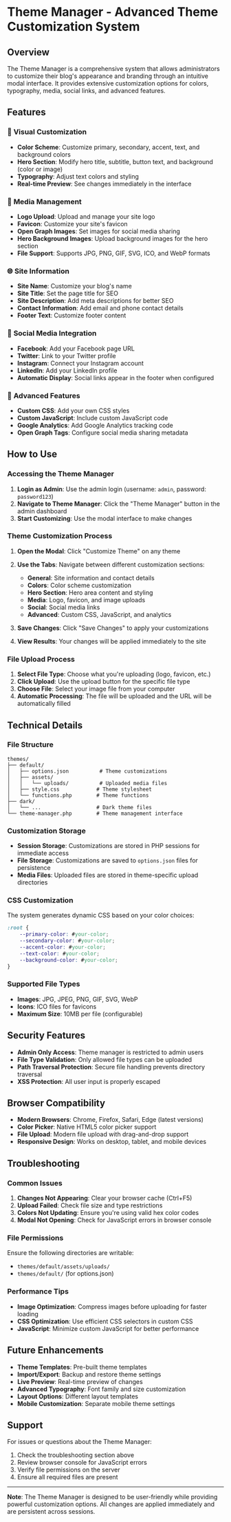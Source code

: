 # Theme Manager - Advanced Theme Customization System

## Overview

The Theme Manager is a comprehensive system that allows administrators to customize their blog's appearance and branding through an intuitive modal interface. It provides extensive customization options for colors, typography, media, social links, and advanced features.

## Features

### 🎨 **Visual Customization**
- **Color Scheme**: Customize primary, secondary, accent, text, and background colors
- **Hero Section**: Modify hero title, subtitle, button text, and background (color or image)
- **Typography**: Adjust text colors and styling
- **Real-time Preview**: See changes immediately in the interface

### 📱 **Media Management**
- **Logo Upload**: Upload and manage your site logo
- **Favicon**: Customize your site's favicon
- **Open Graph Images**: Set images for social media sharing
- **Hero Background Images**: Upload background images for the hero section
- **File Support**: Supports JPG, PNG, GIF, SVG, ICO, and WebP formats

### 🌐 **Site Information**
- **Site Name**: Customize your blog's name
- **Site Title**: Set the page title for SEO
- **Site Description**: Add meta descriptions for better SEO
- **Contact Information**: Add email and phone contact details
- **Footer Text**: Customize footer content

### 📢 **Social Media Integration**
- **Facebook**: Add your Facebook page URL
- **Twitter**: Link to your Twitter profile
- **Instagram**: Connect your Instagram account
- **LinkedIn**: Add your LinkedIn profile
- **Automatic Display**: Social links appear in the footer when configured

### 🔧 **Advanced Features**
- **Custom CSS**: Add your own CSS styles
- **Custom JavaScript**: Include custom JavaScript code
- **Google Analytics**: Add Google Analytics tracking code
- **Open Graph Tags**: Configure social media sharing metadata

## How to Use

### Accessing the Theme Manager

1. **Login as Admin**: Use the admin login (username: `admin`, password: `password123`)
2. **Navigate to Theme Manager**: Click the "Theme Manager" button in the admin dashboard
3. **Start Customizing**: Use the modal interface to make changes

### Theme Customization Process

1. **Open the Modal**: Click "Customize Theme" on any theme
2. **Use the Tabs**: Navigate between different customization sections:
   - **General**: Site information and contact details
   - **Colors**: Color scheme customization
   - **Hero Section**: Hero area content and styling
   - **Media**: Logo, favicon, and image uploads
   - **Social**: Social media links
   - **Advanced**: Custom CSS, JavaScript, and analytics

3. **Save Changes**: Click "Save Changes" to apply your customizations
4. **View Results**: Your changes will be applied immediately to the site

### File Upload Process

1. **Select File Type**: Choose what you're uploading (logo, favicon, etc.)
2. **Click Upload**: Use the upload button for the specific file type
3. **Choose File**: Select your image file from your computer
4. **Automatic Processing**: The file will be uploaded and the URL will be automatically filled

## Technical Details

### File Structure

```
themes/
├── default/
│   ├── options.json          # Theme customizations
│   ├── assets/
│   │   └── uploads/          # Uploaded media files
│   ├── style.css            # Theme stylesheet
│   └── functions.php        # Theme functions
├── dark/
│   └── ...                  # Dark theme files
└── theme-manager.php        # Theme management interface
```

### Customization Storage

- **Session Storage**: Customizations are stored in PHP sessions for immediate access
- **File Storage**: Customizations are saved to `options.json` files for persistence
- **Media Files**: Uploaded files are stored in theme-specific upload directories

### CSS Customization

The system generates dynamic CSS based on your color choices:

```css
:root {
    --primary-color: #your-color;
    --secondary-color: #your-color;
    --accent-color: #your-color;
    --text-color: #your-color;
    --background-color: #your-color;
}
```

### Supported File Types

- **Images**: JPG, JPEG, PNG, GIF, SVG, WebP
- **Icons**: ICO files for favicons
- **Maximum Size**: 10MB per file (configurable)

## Security Features

- **Admin Only Access**: Theme manager is restricted to admin users
- **File Type Validation**: Only allowed file types can be uploaded
- **Path Traversal Protection**: Secure file handling prevents directory traversal
- **XSS Protection**: All user input is properly escaped

## Browser Compatibility

- **Modern Browsers**: Chrome, Firefox, Safari, Edge (latest versions)
- **Color Picker**: Native HTML5 color picker support
- **File Upload**: Modern file upload with drag-and-drop support
- **Responsive Design**: Works on desktop, tablet, and mobile devices

## Troubleshooting

### Common Issues

1. **Changes Not Appearing**: Clear your browser cache (Ctrl+F5)
2. **Upload Failed**: Check file size and type restrictions
3. **Colors Not Updating**: Ensure you're using valid hex color codes
4. **Modal Not Opening**: Check for JavaScript errors in browser console

### File Permissions

Ensure the following directories are writable:
- `themes/default/assets/uploads/`
- `themes/default/` (for options.json)

### Performance Tips

- **Image Optimization**: Compress images before uploading for faster loading
- **CSS Optimization**: Use efficient CSS selectors in custom CSS
- **JavaScript**: Minimize custom JavaScript for better performance

## Future Enhancements

- **Theme Templates**: Pre-built theme templates
- **Import/Export**: Backup and restore theme settings
- **Live Preview**: Real-time preview of changes
- **Advanced Typography**: Font family and size customization
- **Layout Options**: Different layout templates
- **Mobile Customization**: Separate mobile theme settings

## Support

For issues or questions about the Theme Manager:

1. Check the troubleshooting section above
2. Review browser console for JavaScript errors
3. Verify file permissions on the server
4. Ensure all required files are present

---

**Note**: The Theme Manager is designed to be user-friendly while providing powerful customization options. All changes are applied immediately and are persistent across sessions. 